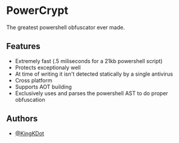 
# PowerCrypt

The greatest powershell obfuscator ever made.


## Features

- Extremely fast (.5 miliseconds for a 21kb powershell script)
- Protects exceptionaly well
- At time of writing it isn't detected statically by a single antivirus
- Cross platform
- Supports AOT building
- Exclusively uses and parses the powershell AST to do proper obfuscation


## Authors

- [@KingKDot](https://www.github.com/KingKDot)
